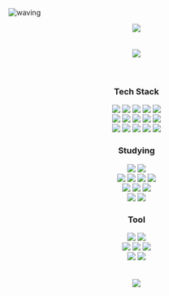 <!--Title-->
![waving](https://capsule-render.vercel.app/api?type=waving&height=200&text=MINBEOM&fontAlign=80&fontAlignY=40&color=gradient)
<!--Velog-->
<div align="center">
  <a href="https://velog.io/@alsqja2626/posts">
    <img src="https://img.shields.io/badge/Trouble Shooting Velog%20-%235c86fa.svg?&style=for-the-badge&&logoColor=white"/>
  </a>
</div>
<br><br>
<div align="center">
  <img src="https://github-readme-stats.vercel.app/api/top-langs/?username=alsqja&layout=compact"/>
</div>
<br><br>
<!--Tech Stack-->
<h3 align="center">Tech Stack</h3>
<div align="center">
  <img src="https://img.shields.io/badge/java-007396.svg?style=for-the-badge&logo=java&logoColor=white"/>
  <img src="https://img.shields.io/badge/spring-6DB33F.svg?style=for-the-badge&logo=spring&logoColor=white"/>
  <img src="https://img.shields.io/badge/springboot-6DB33F.svg?style=for-the-badge&logo=springboot&logoColor=white"/>
  <img src="https://img.shields.io/badge/tymeleaf-005F0F.svg?style=for-the-badge&logo=thymeleaf&logoColor=white"/>
  <img src="https://img.shields.io/badge/jpa-7952B3.svg?style=for-the-badge&logo=jpa&logoColor=white"/>
</div>
<div align="center">
  <img src="https://img.shields.io/badge/javascript-F7DF1E.svg?style=for-the-badge&logo=javascript&logoColor=black"/>
  <img src="https://img.shields.io/badge/react-61DAFB.svg?style=for-the-badge&logo=react&logoColor=black"/>
  <img src="https://img.shields.io/badge/html5-E34F26.svg?style=for-the-badge&logo=html5&logoColor=white"/>
  <img src="https://img.shields.io/badge/css3-1572B6.svg?style=for-the-badge&logo=css3&logoColor=white"/>
  <img src="https://img.shields.io/badge/jquery-0769AD.svg?style=for-the-badge&logo=jquery&logoColor=white"/>
</div>
<div align="center">
  <img src="https://img.shields.io/badge/mysql-4479A1.svg?style=for-the-badge&logo=mysql&logoColor=white"/>
  <img src="https://img.shields.io/badge/postgresql-336791.svg?style=for-the-badge&logo=postgresql&logoColor=white"/>
  <img src="https://img.shields.io/badge/mongodb-47A248.svg?style=for-the-badge&logo=mongodb&logoColor=white"/>
  <img src="https://img.shields.io/badge/docker-2496ED.svg?style=for-the-badge&logo=docker&logoColor=white"/>
  <img src="https://img.shields.io/badge/aws-232F3E.svg?style=for-the-badge&logo=amazonwebservices&logoColor=white"/>
</div>
<!--Studying-->
<h3 align="center">Studying</h3>
<div align="center">
  <img src="https://img.shields.io/badge/redis-FF4438.svg?style=for-the-badge&logo=redis&logoColor=white"/>
  <img src="https://img.shields.io/badge/rabbitmq-FF6600.svg?style=for-the-badge&logo=rabbitmq&logoColor=white"/>
</div>
<div align="center">
  <img src="https://img.shields.io/badge/MSA-FF4088.svg?style=for-the-badge&logo=microsoftazure&logoColor=white"/>
  <img src="https://img.shields.io/badge/kafka-231F20.svg?style=for-the-badge&logo=apachekafka&logoColor=white"/>
  <img src="https://img.shields.io/badge/python-3776AB.svg?style=for-the-badge&logo=python&logoColor=white"/>
  <img src="https://img.shields.io/badge/nextjs-000000.svg?style=for-the-badge&logo=nextdotjs&logoColor=white"/>
</div>
<div align="center">
  <img src="https://img.shields.io/badge/AI-FF5722.svg?style=for-the-badge&logo=tensorflow&logoColor=white"/>
  <img src="https://img.shields.io/badge/MCP-0078D4.svg?style=for-the-badge&logo=microsoft&logoColor=white"/>
  <img src="https://img.shields.io/badge/Agent AI-4285F4.svg?style=for-the-badge&logo=googleassistant&logoColor=white"/>
</div>
<div align="center">
  <img src="https://img.shields.io/badge/django-092E20.svg?style=for-the-badge&logo=django&logoColor=white"/>
  <img src="https://img.shields.io/badge/fastapi-009688.svg?style=for-the-badge&logo=fastapi&logoColor=white"/>
</div>
<!--Tool-->
<h3 align="center">Tool</h3>
<div align="center">
  <img src="https://img.shields.io/badge/git-F05032.svg?style=for-the-badge&logo=git&logoColor=white"/>
  <img src="https://img.shields.io/badge/github-181717.svg?style=for-the-badge&logo=github&logoColor=white"/>
</div>
<div align="center">
  <img src="https://img.shields.io/badge/figma-F24E1E.svg?style=for-the-badge&logo=figma&logoColor=white"/>
  <img src="https://img.shields.io/badge/ERDCloud-00B1D2.svg?style=for-the-badge&logo=erdcloud&logoColor=white"/>
  <img src="https://img.shields.io/badge/postman-FF6C37.svg?style=for-the-badge&logo=postman&logoColor=white"/>
</div>
<div align="center">
  <img src="https://img.shields.io/badge/intellijidea-000000.svg?style=for-the-badge&logo=intellijidea&logoColor=white"/>
  <img src="https://img.shields.io/badge/vscode-007ACC.svg?style=for-the-badge&logo=visualstudiocode&logoColor=white"/>
</div>
<br><br>
<div align="center">
  <img src="https://github-readme-stats.vercel.app/api?username=alsqja&show_icons=true&theme=radical"/>
</div>
